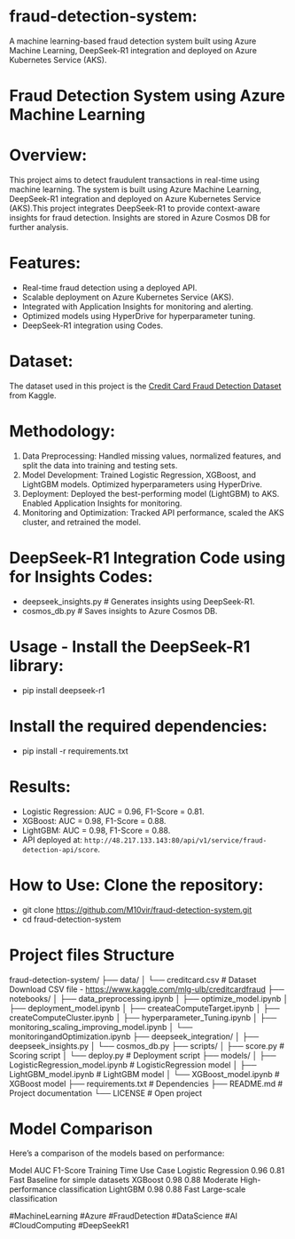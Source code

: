 # fraud-detection-system:
A machine learning-based fraud detection system built using Azure Machine Learning, DeepSeek-R1 integration and deployed on Azure Kubernetes Service (AKS).

# Fraud Detection System using Azure Machine Learning

# Overview:
This project aims to detect fraudulent transactions in real-time using machine learning. The system is built using Azure Machine Learning, DeepSeek-R1 integration and deployed on Azure Kubernetes Service (AKS).This project integrates DeepSeek-R1 to provide context-aware insights for fraud detection. Insights are stored in Azure Cosmos DB for further analysis.

# Features:
-  Real-time fraud detection using a deployed API.
-  Scalable deployment on Azure Kubernetes Service (AKS).
-  Integrated with Application Insights for monitoring and alerting.
-  Optimized models using HyperDrive for hyperparameter tuning.
-  DeepSeek-R1 integration using Codes.

# Dataset:
The dataset used in this project is the [Credit Card Fraud Detection Dataset](https://www.kaggle.com/mlg-ulb/creditcardfraud) from Kaggle.

# Methodology:
1. Data Preprocessing: Handled missing values, normalized features, and split the data into training and testing sets.
2. Model Development: Trained Logistic Regression, XGBoost, and LightGBM models. Optimized hyperparameters using HyperDrive.
3. Deployment: Deployed the best-performing model (LightGBM) to AKS. Enabled Application Insights for monitoring.
4. Monitoring and Optimization: Tracked API performance, scaled the AKS cluster, and retrained the model.

# DeepSeek-R1 Integration Code using for Insights Codes:
-  deepseek_insights.py      # Generates insights using DeepSeek-R1.
-  cosmos_db.py              # Saves insights to Azure Cosmos DB.

# Usage - Install the DeepSeek-R1 library:
-  pip install deepseek-r1

# Install the required dependencies:
-  pip install -r requirements.txt

# Results:
-  Logistic Regression: AUC = 0.96, F1-Score = 0.81.
-  XGBoost: AUC = 0.98, F1-Score = 0.88.
-  LightGBM: AUC = 0.98, F1-Score = 0.88.
-  API deployed at: `http://48.217.133.143:80/api/v1/service/fraud-detection-api/score`.

# How to Use: Clone the repository:
-  git clone https://github.com/M10vir/fraud-detection-system.git
-  cd fraud-detection-system

# Project files Structure

fraud-detection-system/
├── data/
│   └── creditcard.csv          # Dataset Download CSV file - https://www.kaggle.com/mlg-ulb/creditcardfraud
├── notebooks/
│   ├── data_preprocessing.ipynb
│   ├── optimize_model.ipynb
│   ├── deployment_model.ipynb
│   ├── createaComputeTarget.ipynb
│   ├── createComputeCluster.ipynb
│   ├── hyperparameter_Tuning.ipynb
│   ├── monitoring_scaling_improving_model.ipynb
│   └── monitoringandOptimization.ipynb
├── deepseek_integration/
│   ├── deepseek_insights.py
│   └── cosmos_db.py
├── scripts/
│   ├── score.py                            # Scoring script
│   └── deploy.py                           # Deployment script
├── models/
│   ├── LogisticRegression_model.ipynb      # LogisticRegression model
│   ├── LightGBM_model.ipynb                # LightGBM model
│   └── XGBoost_model.ipynb                 # XGBoost model
├── requirements.txt                        # Dependencies
├── README.md                               # Project documentation
└── LICENSE                                 # Open project

# Model Comparison

Here’s a comparison of the models based on performance:

Model	              AUC	  F1-Score	Training Time	Use Case
Logistic Regression	0.96	0.81	    Fast	Baseline for simple datasets
XGBoost	            0.98	0.88	    Moderate	High-performance classification
LightGBM	          0.98	0.88	    Fast	Large-scale classification

#MachineLearning #Azure #FraudDetection #DataScience #AI #CloudComputing #DeepSeekR1
